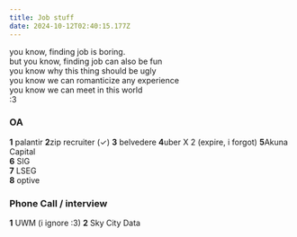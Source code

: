 ```yaml
---
title: Job stuff 
date: 2024-10-12T02:40:15.177Z
---
```





you know, finding job is boring.  
but you know, finding job can also be fun  
you know why this thing should be ugly  
you know we can romanticize any experience  
you know we can meet in this world  
:3

### OA
**1** palantir 
**2**zip recruiter (✓)
**3** belvedere
**4**uber X 2 (expire, i forgot)
**5**Akuna Capital  
**6** SIG  
**7** LSEG  
**8** optive


  
### Phone Call / interview
**1** UWM (i ignore :3)
**2** Sky City Data